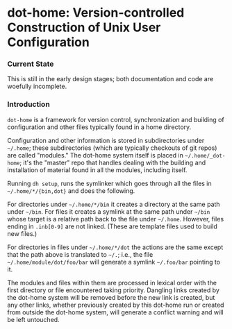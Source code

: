 dot-home: Version-controlled Construction of Unix User Configuration
====================================================================

### Current State

This is still in the early design stages; both documentation and code
are woefully incomplete.

### Introduction

`dot-home` is a framework for version control, synchronization and
building of configuration and other files typically found in a home
directory.

Configuration and other information is stored in subdirectories under
`~/.home`; these subdirectories (which are typically checkouts of git
repos) are called "modules." The dot-home system itself is placed in
`~/.home/_dot-home`; it's the "master" repo that handles dealing with
the building and installation of material found in all the modules,
including itself.

Running `dh setup`, runs the symlinker
which goes through all the files in `~/.home/*/{bin,dot}` and
does the following.

For directories under `~/.home/*/bin` it creates a directory at the
same path under `~/bin`. For files it creates a symlink at the same
path under `~/bin` whose target is a relative path back to the file
under `~/.home`. However, files ending in `.inb[0-9]` are not linked.
(These are template files used to build new files.)

For directories in files under `~/.home/*/dot` the actions are the
same except that the path above is translated to `~/.`; i.e., the file
`~/.home/module/dot/foo/bar` will generate a symlink `~/.foo/bar`
pointing to it.

The modules and files within them are processed in lexical order with
the first directory or file encountered taking priority. Dangling
links created by the dot-home system will be removed before the new
link is created, but any other links, whether previously created by
this dot-home run or created from outside the dot-home system, will
generate a conflict warning and will be left untouched.

